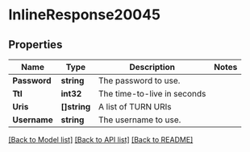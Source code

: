 # InlineResponse20045

## Properties

Name | Type | Description | Notes
------------ | ------------- | ------------- | -------------
**Password** | **string** | The password to use. | 
**Ttl** | **int32** | The time-to-live in seconds | 
**Uris** | **[]string** | A list of TURN URIs | 
**Username** | **string** | The username to use. | 

[[Back to Model list]](../README.md#documentation-for-models) [[Back to API list]](../README.md#documentation-for-api-endpoints) [[Back to README]](../README.md)


